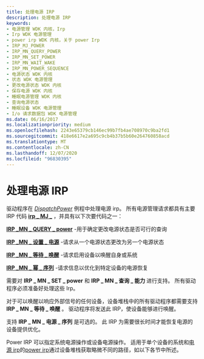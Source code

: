 ```yaml
---
title: 处理电源 IRP
description: 处理电源 IRP
keywords:
- 电源管理 WDK 内核，Irp
- Irp WDK 电源管理
- power irp WDK 内核，关于 power Irp
- IRP_MJ_POWER
- IRP_MN_QUERY_POWER
- IRP_MN_SET_POWER
- IRP_MN_WAIT_WAKE
- IRP_MN_POWER_SEQUENCE
- 电源状态 WDK 内核
- 状态 WDK 电源管理
- 更改电源状态 WDK 内核
- 保存电源 WDK 内核
- 睡眠电源管理 WDK 内核
- 查询电源状态
- 睡眠设备 WDK 电源管理
- I/o 请求数据包 WDK 电源管理
ms.date: 06/16/2017
ms.localizationpriority: medium
ms.openlocfilehash: 2243e65379cb146ec99b7fb4ae708970c9ba2fd1
ms.sourcegitcommit: 418e6617e2a695c9cb4b37b5b60e264760858acd
ms.translationtype: MT
ms.contentlocale: zh-CN
ms.lasthandoff: 12/07/2020
ms.locfileid: "96830395"
---
```

# <a name="handling-power-irps"></a>处理电源 IRP





驱动程序在 [*DispatchPower*](/windows-hardware/drivers/ddi/wdm/nc-wdm-driver_dispatch) 例程中处理电源 irp。 所有电源管理请求都具有主要 IRP 代码 [**irp \_ MJ \_**](./irp-mj-power.md) ，并具有以下次要代码之一：

[**IRP \_MN \_ QUERY \_ power**](./irp-mn-query-power.md) -用于确定更改电源状态是否可行的查询

[**IRP \_MN \_ 设置 \_ 电源**](./irp-mn-set-power.md) -请求从一个电源状态更改为另一个电源状态

[**IRP \_MN \_ 等待 \_ 唤醒**](./irp-mn-wait-wake.md) -请求启用设备以唤醒自身或系统

[**IRP \_MN \_ 幂 \_ 序列**](./irp-mn-power-sequence.md) -请求信息以优化到特定设备的电源恢复

需要对 **IRP \_ MN \_ SET \_ power** 和 **IRP \_ MN \_ 查询 \_ 能力** 进行支持。 所有驱动程序必须准备好处理这些 Irp。

对于可以唤醒以响应外部信号的任何设备，设备堆栈中的所有驱动程序都需要支持 **IRP \_ MN \_ 等待 \_ 唤醒** 。 驱动程序将发送此 IRP，使设备能够进行唤醒。

支持 **IRP \_ MN \_ 电源 \_ 序列** 是可选的。 此 IRP 为需要很长时间才能恢复电源的设备提供优化。

Power IRP 可以指定系统电源操作或设备电源操作。 适用于单个设备的系统和[电源 irp](power-irps-for-individual-devices.md)的[power irp](power-irps-for-the-system.md)通过设备堆栈获取略微不同的路径，如以下各节中所述。

 

